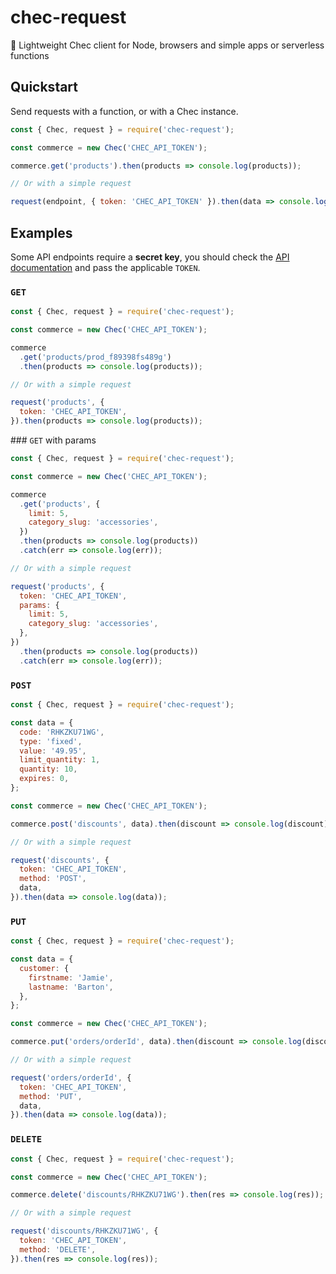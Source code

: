 # chec-request

🔌 Lightweight Chec client for Node, browsers and simple apps or serverless functions

## Quickstart

Send requests with a function, or with a Chec instance.

```js
const { Chec, request } = require('chec-request');

const commerce = new Chec('CHEC_API_TOKEN');

commerce.get('products').then(products => console.log(products));

// Or with a simple request

request(endpoint, { token: 'CHEC_API_TOKEN' }).then(data => console.log(data));
```

## Examples

Some API endpoints require a **secret key**, you should check the [API documentation](https://commercejs.com/docs/api) and pass the applicable `TOKEN`.

### `GET`

```js
const { Chec, request } = require('chec-request');

const commerce = new Chec('CHEC_API_TOKEN');

commerce
  .get('products/prod_f89398fs489g')
  .then(products => console.log(products));

// Or with a simple request

request('products', {
  token: 'CHEC_API_TOKEN',
}).then(products => console.log(products));
```

### `GET` with params

```js
const { Chec, request } = require('chec-request');

const commerce = new Chec('CHEC_API_TOKEN');

commerce
  .get('products', {
    limit: 5,
    category_slug: 'accessories',
  })
  .then(products => console.log(products))
  .catch(err => console.log(err));

// Or with a simple request

request('products', {
  token: 'CHEC_API_TOKEN',
  params: {
    limit: 5,
    category_slug: 'accessories',
  },
})
  .then(products => console.log(products))
  .catch(err => console.log(err));
```

### `POST`

```js
const { Chec, request } = require('chec-request');

const data = {
  code: 'RHKZKU71WG',
  type: 'fixed',
  value: '49.95',
  limit_quantity: 1,
  quantity: 10,
  expires: 0,
};

const commerce = new Chec('CHEC_API_TOKEN');

commerce.post('discounts', data).then(discount => console.log(discount));

// Or with a simple request

request('discounts', {
  token: 'CHEC_API_TOKEN',
  method: 'POST',
  data,
}).then(data => console.log(data));
```

### `PUT`

```js
const { Chec, request } = require('chec-request');

const data = {
  customer: {
    firstname: 'Jamie',
    lastname: 'Barton',
  },
};

const commerce = new Chec('CHEC_API_TOKEN');

commerce.put('orders/orderId', data).then(discount => console.log(discount));

// Or with a simple request

request('orders/orderId', {
  token: 'CHEC_API_TOKEN',
  method: 'PUT',
  data,
}).then(data => console.log(data));
```

### `DELETE`

```js
const { Chec, request } = require('chec-request');

const commerce = new Chec('CHEC_API_TOKEN');

commerce.delete('discounts/RHKZKU71WG').then(res => console.log(res));

// Or with a simple request

request('discounts/RHKZKU71WG', {
  token: 'CHEC_API_TOKEN',
  method: 'DELETE',
}).then(res => console.log(res));
```
